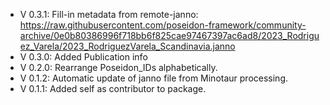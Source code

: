 - V 0.3.1: Fill-in metadata from remote-janno: https://raw.githubusercontent.com/poseidon-framework/community-archive/0e0b80386996f718bb6f825cae97467397ac6ad8/2023_Rodriguez_Varela/2023_RodriguezVarela_Scandinavia.janno
- V 0.3.0: Added Publication info
- V 0.2.0: Rearrange Poseidon_IDs alphabetically.
- V 0.1.2: Automatic update of janno file from Minotaur processing.
- V 0.1.1: Added self as contributor to package.
